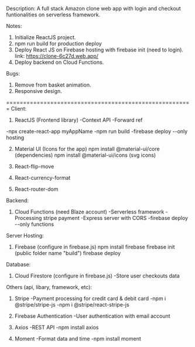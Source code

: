 Description:
A full stack Amazon clone web app with login and checkout funtionalities on serverless framework. 

Notes:
1) Initialize ReactJS project.
2) npm run build for production deploy
3) Deploy React JS on Firebase hosting with firebase init (need to login). 
link: https://clone-6c27d.web.app/
4) Deploy backend on Cloud Functions.

Bugs:
1) Remove from basket animation.
2) Responsive design.

=======================================================
Client:
1) ReactJS (Frontend library)
-Context API
-Forward ref

-npx create-react-app myAppName
-npm run build
-firebase deploy --only hosting

2) Material UI (Icons for the app)
npm install @material-ui/core (dependencies)
npm install @material-ui/icons (svg icons)

3) React-flip-move

4) React-currency-format

5) React-router-dom

Backend:
1) Cloud Functions (need Blaze account)
-Serverless framework
-Processing stripe payment
-Express server with CORS
-firebase deploy --only functions

Server Hosting:
1) Firebase (configure in firebase.js)
npm install firebase
firebase init (public folder name "build")
firebase deploy

Database:
1) Cloud Firestore (configure in firebase.js)
-Store user checkouts data

Others (api, libary, framework, etc):
1) Stripe
-Payment processing for credit card & debit card
-npm i @stripe/stripe-js
-npm i @stripe/react-stripe-js

2) Firebase Authentication
-User authentication with email account

3) Axios
-REST API
-npm install axios

4) Moment
-Format data and time
-npm install moment